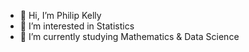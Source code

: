 - 👋 Hi, I’m Philip Kelly
- 👀 I’m interested in Statistics
- 🌱 I’m currently studying Mathematics & Data Science


<!---
philipkelly04/philipkelly04 is a ✨ special ✨ repository because its `README.md` (this file) appears on your GitHub profile.
You can click the Preview link to take a look at your changes.
--->
